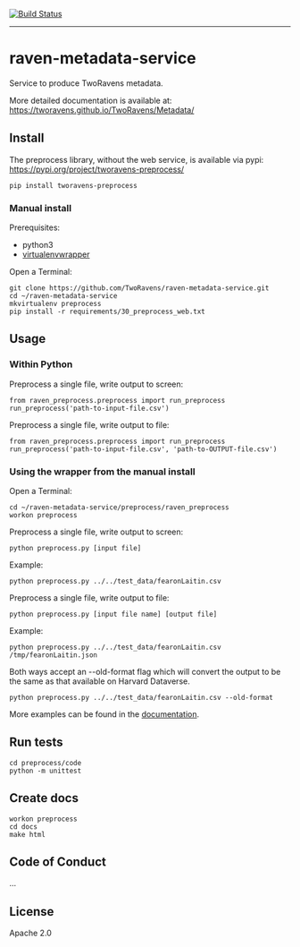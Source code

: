 [![Build Status](https://travis-ci.org/TwoRavens/raven-metadata-service.svg?branch=master)](https://travis-ci.org/TwoRavens/raven-metadata-service.svg)

---

# raven-metadata-service

Service to produce TwoRavens metadata.

More detailed documentation is available at: https://tworavens.github.io/TwoRavens/Metadata/

## Install

The preprocess library, without the web service, is available via pypi: https://pypi.org/project/tworavens-preprocess/

```pip install tworavens-preprocess```

### Manual install

Prerequisites:
  - python3
  - [virtualenvwrapper](http://virtualenvwrapper.readthedocs.io/en/latest/install.html)

Open a Terminal:

```
git clone https://github.com/TwoRavens/raven-metadata-service.git
cd ~/raven-metadata-service
mkvirtualenv preprocess
pip install -r requirements/30_preprocess_web.txt
```

## Usage

### Within Python

Preprocess a single file, write output to screen:

```
from raven_preprocess.preprocess import run_preprocess
run_preprocess('path-to-input-file.csv')
```

Preprocess a single file, write output to file:

```
from raven_preprocess.preprocess import run_preprocess
run_preprocess('path-to-input-file.csv', 'path-to-OUTPUT-file.csv')
```

### Using the wrapper from the manual install

Open a Terminal:

```
cd ~/raven-metadata-service/preprocess/raven_preprocess
workon preprocess
```

Preprocess a single file, write output to screen:

```python preprocess.py [input file]```

Example:

```python preprocess.py ../../test_data/fearonLaitin.csv```

Preprocess a single file, write output to file:

```python preprocess.py [input file name] [output file]```

Example:

```python preprocess.py ../../test_data/fearonLaitin.csv /tmp/fearonLaitin.json```

Both ways accept an --old-format flag which will convert the output to be the same as that available on Harvard Dataverse.

```python preprocess.py ../../test_data/fearonLaitin.csv --old-format```

More examples can be found in the [documentation](https://tworavens.github.io/TwoRavens/Metadata/).

## Run tests

```
cd preprocess/code
python -m unittest
```

## Create docs

```
workon preprocess
cd docs
make html
```

## Code of Conduct

...

## License

Apache 2.0

